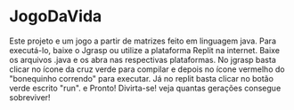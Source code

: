 # JogoDaVida
Este projeto e um jogo a partir de matrizes feito em linguagem java.
Para executá-lo, baixe o Jgrasp ou utilize a plataforma Replit na internet.
Baixe os arquivos .java e os abra nas respectivas plataformas.
No jgrasp basta clicar no ícone da cruz verde para compilar e depois no ícone vermelho do "bonequinho correndo" para executar. 
Já no replit basta clicar no botão verde escrito "run". 
e Pronto! Divirta-se! veja quantas gerações consegue sobreviver!
